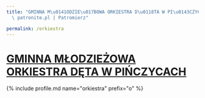 ```yaml
---
title: "GMINNA M\u0141ODZIE\u017BOWA ORKIESTRA D\u0118TA W PI\u0143CZYCACH | Statystyki\
  \ patronite.pl | Patromierz"

permalink: /orkiestra
---
```


# [GMINNA MŁODZIEŻOWA ORKIESTRA DĘTA W PIŃCZYCACH](https://patronite.pl/orkiestra)

{% include profile.md name="orkiestra" prefix="o" %}
